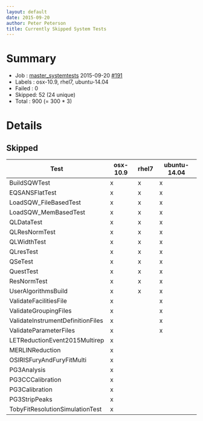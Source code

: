 ```yaml
---
layout: default
date: 2015-09-20
author: Peter Peterson
title: Currently Skipped System Tests
---
```

Summary
=======

* Job    : [master_systemtests](http://builds.mantidproject.org/job/master_systemtests/) 2015-09-20 [#191](http://builds.mantidproject.org/job/master_systemtests/191/)
* Labels : osx-10.9, rhel7, ubuntu-14.04
* Failed : 0
* Skipped: 52 (24 unique)
* Total  : 900 (= 300 * 3)

Details
=======

Skipped
-------

| Test                               | osx-10.9 | rhel7 | ubuntu-14.04 |
|------------------------------------|----------|-------|--------------|
| BuildSQWTest                       |     x    |   x   |       x      |
| EQSANSFlatTest                     |     x    |   x   |       x      |
| LoadSQW_FileBasedTest              |     x    |   x   |       x      |
| LoadSQW_MemBasedTest               |     x    |   x   |       x      |
| QLDataTest                         |     x    |   x   |       x      |
| QLResNormTest                      |     x    |   x   |       x      |
| QLWidthTest                        |     x    |   x   |       x      |
| QLresTest                          |     x    |   x   |       x      |
| QSeTest                            |     x    |   x   |       x      |
| QuestTest                          |     x    |   x   |       x      |
| ResNormTest                        |     x    |   x   |       x      |
| UserAlgorithmsBuild                |     x    |   x   |       x      |
| ValidateFacilitiesFile             |     x    |       |       x      |
| ValidateGroupingFiles              |     x    |       |       x      |
| ValidateInstrumentDefinitionFiles  |     x    |       |       x      |
| ValidateParameterFiles             |     x    |       |       x      |
| LETReductionEvent2015Multirep      |     x    |       |              |
| MERLINReduction                    |     x    |       |              |
| OSIRISFuryAndFuryFitMulti          |     x    |       |              |
| PG3Analysis                        |     x    |       |              |
| PG3CCCalibration                   |     x    |       |              |
| PG3Calibration                     |     x    |       |              |
| PG3StripPeaks                      |     x    |       |              |
| TobyFitResolutionSimulationTest    |     x    |       |              |
